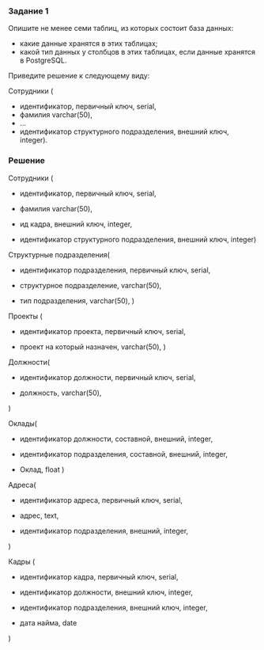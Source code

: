 ### Задание 1

Опишите не менее семи таблиц, из которых состоит база данных:

- какие данные хранятся в этих таблицах;
- какой тип данных у столбцов в этих таблицах, если данные хранятся в PostgreSQL.

Приведите решение к следующему виду:

Сотрудники (

- идентификатор, первичный ключ, serial,
- фамилия varchar(50),
- ...
- идентификатор структурного подразделения, внешний ключ, integer).

### Решение


Сотрудники (

- идентификатор, первичный ключ, serial,

- фамилия varchar(50),

- ид кадра, внешний ключ, integer,

- идентификатор структурного подразделения, внешний ключ, integer)


Структурные подразделения(

- идентификатор подразделения, первичный ключ, serial,

- структурное подразделение, varchar(50),

- тип подразделения, varchar(50),
)


Проекты (
- идентификатор проекта, первичный ключ, serial,

- проект на который назначен, varchar(50),
)

Должности(

- идентификатор должности, первичный ключ, serial,

- должность, varchar(50),

)

Оклады(

- идентификатор должности, составной, внешний, integer,

- идентификатор подразделения, составной, внешний, integer,

- Оклад, float
)

Адреса(

- идентификатор адреса, первичный ключ, serial,

- адрес, text,

- идентификатор подразделения, внешний, integer,

)

Кадры (

- идентификатор кадра, первичный ключ, serial,

- идентификатор должности, внешний ключ, integer,

- идентификатор подразделения, внешний ключ, integer,

- дата найма, date

)
